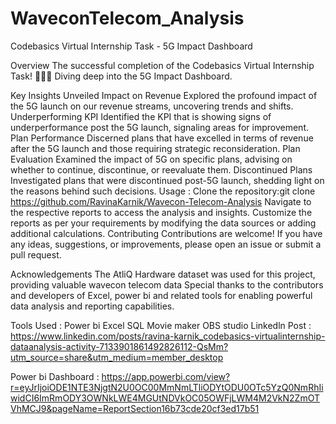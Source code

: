 # WaveconTelecom_Analysis

Codebasics Virtual Internship Task - 5G Impact Dashboard

Overview
The successful completion of the Codebasics Virtual Internship Task! 🎉👨‍💻 Diving deep into the 5G Impact Dashboard.

Key Insights Unveiled
Impact on Revenue
Explored the profound impact of the 5G launch on our revenue streams, uncovering trends and shifts.
Underperforming KPI
Identified the KPI that is showing signs of underperformance post the 5G launch, signaling areas for improvement.
Plan Performance
Discerned plans that have excelled in terms of revenue after the 5G launch and those requiring strategic reconsideration.
Plan Evaluation
Examined the impact of 5G on specific plans, advising on whether to continue, discontinue, or reevaluate them.
Discontinued Plans
Investigated plans that were discontinued post-5G launch, shedding light on the reasons behind such decisions.
Usage :
Clone the repository:git clone https://github.com/RavinaKarnik/Wavecon-Telecom-Analysis
Navigate to the respective reports to access the analysis and insights.
Customize the reports as per your requirements by modifying the data sources or adding additional calculations.
Contributing
Contributions are welcome! If you have any ideas, suggestions, or improvements, please open an issue or submit a pull request.

Acknowledgements
The AtliQ Hardware dataset was used for this project, providing valuable wavecon telecom data Special thanks to the contributors and developers of Excel, power bi and related tools for enabling powerful data analysis and reporting capabilities.

Tools Used :
Power bi
Excel
SQL
Movie maker
OBS studio
Linkedln Post :
https://www.linkedin.com/posts/ravina-karnik_codebasics-virtualinternship-dataanalysis-activity-7133901861492826112-QsMm?utm_source=share&utm_medium=member_desktop

Power bi Dashboard :
https://app.powerbi.com/view?r=eyJrIjoiODE1NTE3NjgtN2U0OC00MmNmLTliODYtODU0OTc5YzQ0NmRhIiwidCI6ImRmODY3OWNkLWE4MGUtNDVkOC05OWFjLWM4M2VkN2ZmOTVhMCJ9&pageName=ReportSection16b73cde20cf3ed17b51
